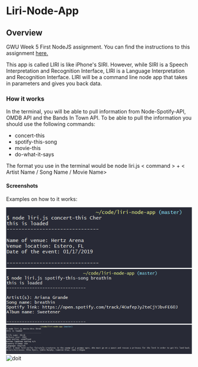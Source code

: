 # Liri-Node-App

## Overview
GWU Week 5 First NodeJS assignment. You can find the instructions to this assignment [here.](https://github.com/nrgtwithers/liri-node-app/blob/master/instructions.md)

This app is called LIRI is like iPhone's SIRI. However, while SIRI is a Speech Interpretation and Recognition Interface, LIRI is a Language Interpretation and Recognition Interface. LIRI will be a command line node app that takes in parameters and gives you back data.

### How it works
In the terminal, you will be able to pull information from Node-Spotify-API, OMDB API and the Bands In Town API. To be able to pull the information you should use the following commands:

* concert-this
* spotify-this-song
* movie-this
* do-what-it-says

The format you use in the terminal would be node liri.js < command > + < Artist Name / Song Name / Movie Name>

#### Screenshots 

Examples on how to it works: 

![concert](https://github.com/nrgtwithers/liri-node-app/blob/master/concert-this.png)
![spotify](https://github.com/nrgtwithers/liri-node-app/blob/master/spotify-this.png)
![movie](https://github.com/nrgtwithers/liri-node-app/blob/master/movie-this.png)
![doit]()

